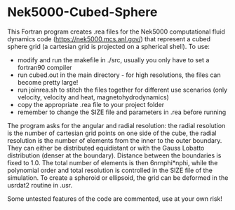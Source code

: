 # Nek5000-Cubed-Sphere
This Fortran program creates .rea files for the Nek5000 computational fluid dynamics code (<https://nek5000.mcs.anl.gov/>) that represent a cubed sphere grid (a cartesian grid is projected on a spherical shell).
To use:
* modify and run the makefile in ./src, usually you only have to set a fortran90 compiler
* run cubed.out in the main directory - for high resolutions, the files can become pretty large!
* run joinrea.sh to stitch the files together for different use scenarios (only velocity, velocity and heat, magnetohydrodynamics)
* copy the appropriate .rea file to your project folder
* remember to change the SIZE file and parameters in .rea before running

The program asks for the angular and radial resolution: the radial resolution is the number of cartesian grid points on one side of the cube, the radial resolution is the number of elements from the inner to the outer boundary. They can either be distributed equidistant or with the Gauss Lobatto distribution (denser at the boundary). Distance between the boundaries is fixed to 1.0. The total number of elements is then 6*nr*nphi*nphi, while the polynomial order and total resolution is controlled in the SIZE file of the simulation.
To create a spheroid or ellipsoid, the grid can be deformed in the usrdat2 routine in .usr.


Some untested features of the code are commented, use at your own risk!
